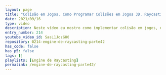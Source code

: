 ```yaml
---
layout: page
title: "Colisão em Jogos. Como Programar Colisões em Jogos 3D, Raycasting, etc"
date: 2021/09/16
type: video
description: Neste vídeo eu mostro como implementar colisão em jogos, usando como exemplo a engine de Raycasting que estou fazendo.
entry_number: 214
youtube_video_id: SasL1JozGH0
repository: 0214-engine-de-raycasting-parte42
has_code: false
has_p5: false
tags: []
playlists: [Engine de Raycasting]
permalink: /engine-de-raycasting-parte42/
---
```

